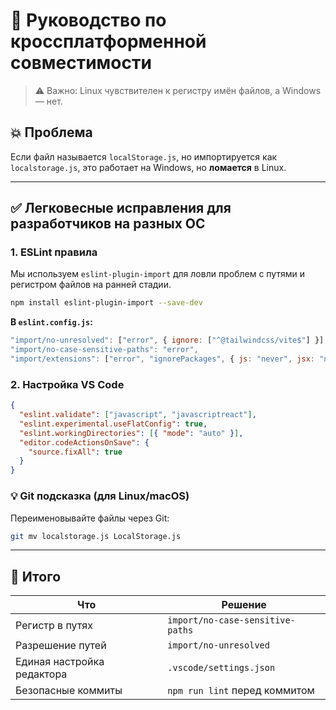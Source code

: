 # 🧭 Руководство по кроссплатформенной совместимости

> ⚠️ Важно: Linux чувствителен к регистру имён файлов, а Windows — нет.

## 💥 Проблема

Если файл называется `localStorage.js`, но импортируется как `localstorage.js`, это работает на Windows, но **ломается** в Linux.

---

## ✅ Легковесные исправления для разработчиков на разных ОС

### 1. ESLint правила

Мы используем `eslint-plugin-import` для ловли проблем с путями и регистром файлов на ранней стадии.

```bash
npm install eslint-plugin-import --save-dev
```

**В `eslint.config.js`:**
```js
"import/no-unresolved": ["error", { ignore: ["^@tailwindcss/vite$"] }],
"import/no-case-sensitive-paths": "error",
"import/extensions": ["error", "ignorePackages", { js: "never", jsx: "never" }]
```

### 2. Настройка VS Code

```json
{
  "eslint.validate": ["javascript", "javascriptreact"],
  "eslint.experimental.useFlatConfig": true,
  "eslint.workingDirectories": [{ "mode": "auto" }],
  "editor.codeActionsOnSave": {
    "source.fixAll": true
  }
}
```

### 💡 Git подсказка (для Linux/macOS)

Переименовывайте файлы через Git:

```bash
git mv localstorage.js LocalStorage.js
```

---

## 🚀 Итого

| Что | Решение |
|-----|---------|
| Регистр в путях | `import/no-case-sensitive-paths` |
| Разрешение путей | `import/no-unresolved` |
| Единая настройка редактора | `.vscode/settings.json` |
| Безопасные коммиты | `npm run lint` перед коммитом |
